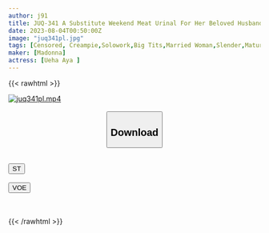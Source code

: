 ```yaml
---
author: j91
title: JUQ-341 A Substitute Weekend Meat Urinal For Her Beloved Husband. Continued To Be Vaginal Cum Shot Many Times Until I Got Pregnant By A Super Villainous Father. Ueha Aya
date: 2023-08-04T00:50:00Z
image: "juq341pl.jpg"
tags: [Censored, Creampie,Solowork,Big Tits,Married Woman,Slender,Mature Woman,Digital Mosaic	]
maker: [Madonna]
actress: [Ueha Aya ]
---
```



{{< rawhtml >}}

<div class="video" data-videoid="rl6dqyX7alcbQBY">
    <a href="javascript:;">
        <img src="https://my.j91.asia/posts/juq341pl/juq341pl.jpg" width="WIDTH" height="HEIGHT" alt="juq341pl.mp4" loading="lazy">
    </a>
</div>

<script type="text/javascript" src="https://j91.asia/asset/on-demand-st.js"></script>

<br>
  <link rel="stylesheet" href="https://j91.asia/asset/bs5.css">
  
  <center>
  <button class="btn btn-primary" type="button" data-bs-toggle="collapse" data-bs-target=".multi-collapse" aria-expanded="false" aria-controls="multiCollapseExample1 multiCollapseExample2"><h2>Download</h2></button></center>
</p>
<div class="row">
  <div class="col">
    <div class="collapse multi-collapse" id="multiCollapseExample1">
      <div class="card card-body">
	      	      <br>
<div class="buttons">  
<a href="https://streamtape.to/v/rl6dqyX7alcbQBY"><button class="btn-hover color-3"><i class="fa fa-download"></i> ST</button></a></div>
    </div>
  </div>
</div>
  <div class="col">
    <div class="collapse multi-collapse" id="multiCollapseExample2">
      <div class="card card-body">
	      <br>
<div class="buttons">
    <a href="https://voe.sx/zdsty38qd8ur"><button class="btn-hover color-9"><i class="fa fa-download"></i> VOE</button></a></div>
<br><br>
      </div>
    </div>
  </div>
</div>

{{< /rawhtml >}}